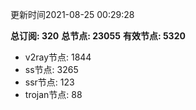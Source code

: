 更新时间2021-08-25 00:29:28

**总订阅: 320**
**总节点: 23055**
**有效节点: 5320**
- v2ray节点: 1844
- ss节点: 3265
- ssr节点: 123
- trojan节点: 88

